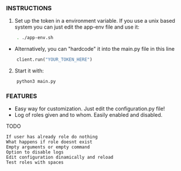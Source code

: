### INSTRUCTIONS

1. Set up the token in a environment variable. 
If you use a unix based system you can just edit the app-env file and use it:
		
```bash
	. ./app-env.sh
```
		
   * Alternatively, you can "hardcode" it into the main.py file in this line	

```python
	client.run("YOUR_TOKEN_HERE")
```
		
2. Start it with:
	
```
	python3 main.py
```
		

### FEATURES

* Easy way for customization. Just edit the configuration.py file!
* Log of roles given and to whom. Easily enabled and disabled.



TODO

	If user has already role do nothing
	What happens if role doesnt exist
	Empty arguments or empty command
	Option to disable logs
	Edit configuration dinamically and reload
	Test roles with spaces
